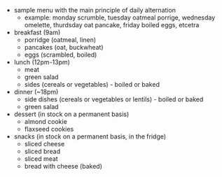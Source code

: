 - sample menu with the main principle of daily alternation
	- example: monday scrumble, tuesday oatmeal porrige, wednesday omelette, thurdsday oat pancake, friday boiled eggs, etcetra
- breakfast (9am)
	- porridge (oatmeal, linen)
	- pancakes (oat, buckwheat)
	- eggs (scrambled, boiled)
- lunch (12pm-13pm)
	- meat
	- green salad
	- sides (cereals or vegetables) - boiled or baked
- dinner (~18pm)
	- side dishes (cereals or vegetables or lentils) - boiled or baked
	- green salad
- dessert (in stock on a permanent basis)
	- almond cookie
	- flaxseed cookies
- snacks (in stock on a permanent basis, in the fridge)
	- sliced cheese
	- sliced bread
	- sliced meat
	- bread with cheese (baked)